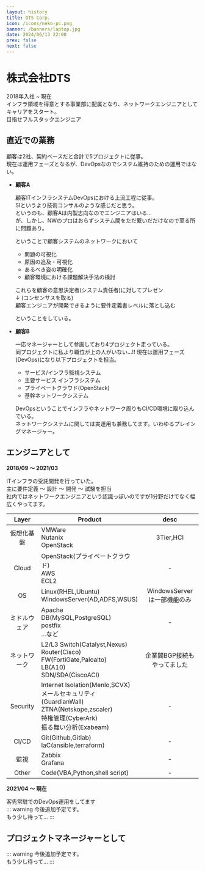 ```yaml
---
layout: history
title: DTS Corp.
icon: /icons/neko-pc.png
banner: /banners/laptop.jpg
date: 2024/06/13 22:00
prev: false
next: false
---
```


# 株式会社DTS
2018年入社 ~ 現在  
インフラ領域を得意とする事業部に配属となり、ネットワークエンジニアとしてキャリアをスタート。  
目指せフルスタックエンジニア

## 直近での業務
顧客は2社、契約ベースだと合計で5プロジェクトに従事。  
現在は運用フェーズとなるが、DevOpsなのでシステム維持のための運用ではない。  

- **顧客A**

  顧客ITインフラシステムDevOpsにおける上流工程に従事。  
  SIというより技術コンサルのような感じだと思う。  
  というのも、顧客Aは内製志向なのでエンジニアはいる...  
  が、しかし、NWのプロはおらずシステム間をただ繋いだだけなので至る所に問題あり。  

  ということで顧客システムのネットワークにおいて
  - 問題の可視化
  - 原因の追及・可視化
  - あるべき姿の明確化
  - 顧客環境における課題解決手法の検討

  これらを顧客の意思決定者(システム責任者)に対してプレゼン  
  ↓ (コンセンサスを取る)  
  顧客エンジニアが開発できるように要件定義書レベルに落とし込む  

  ということをしている。  


- **顧客B**

  一応マネージャーとして参画しており4プロジェクト走っている。  
  同プロジェクトに私より職位が上の人がいない...!! 
  現在は運用フェーズ(DevOps)になり以下プロジェクトを担当。  

  - サービス/インフラ監視システム
  - 主要サービス インフラシステム
  - プライベートクラウド(OpenStack)
  - 基幹ネットワークシステム
  
  DevOpsということでインフラやネットワーク周りもCI/CD環境に取り込んでいる。  
  ネットワークシステムに関しては実運用も兼務してます。いわゆるプレイングマネージャー。

## エンジニアとして

**2018/09 ～ 2021/03**

  ITインフラの受託開発を行っていた。  
  主に要件定義 ～ 設計 ～ 開発  ～ 試験を担当  
  社内ではネットワークエンジニアという認識っぽいのですが1分野だけでなく幅広くやってます。
  
  |Layer|Product|desc|
  |:-:|-|:-:|
  |仮想化基盤|VMWare<br>Nutanix<br>OpenStack|3Tier,HCI|
  |Cloud|OpenStack(プライベートクラウド)<br>AWS<br>ECL2|-|
  |OS|Linux(RHEL,Ubuntu)<br>WindowsServer(AD,ADFS,WSUS)|WindowsServerは一部機能のみ|
  |ミドルウェア|Apache<br>DB(MySQL,PostgreSQL)<br>postfix<br>...など|-|
  |ネットワーク|L2/L3 Switch(Catalyst,Nexus)<br>Router(Cisco)<br>FW(FortiGate,Paloalto)<br>LB(A10)<br>SDN/SDA(CiscoACI)|企業間BGP接続もやってました|
  |Security|Internet Isolation(Menlo,SCVX)<br>メールセキュリティ(GuardianWall)<br>ZTNA(Netskope,zscaler)<br>特権管理(CyberArk)<br>振る舞い分析(Exabeam)|-|
  |CI/CD|Git(Github,Gitlab)<br>IaC(ansible,terraform)|-|
  |監視|Zabbix<br>Grafana|-|
  |Other|Code(VBA,Python,shell script)|-|


**2021/04 ～ 現在**

  客先常駐でのDevOps運用をしてます  
  ::: warning
  今後追加予定です。  
  もう少し待って...
  :::

## プロジェクトマネージャーとして

::: warning
今後追加予定です。  
もう少し待って...
:::